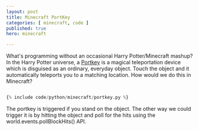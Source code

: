 ```yaml
---
layout: post
title: Minecraft PortKey
categories: [ minecraft, code ]
published: true
hero: minecraft 

---
```


What's programming without an occasional Harry Potter/Minecraft mashup? In the Harry Potter universe, a 
<a href="https://www.pottermore.com/writing-by-jk-rowling/portkeys">Portkey</a> is a 
magical teleportation device which is disguised as an ordinary, everyday object. Touch the object and it automatically 
teleports you to a matching location. How would we do this in Minecraft?

```python

{% include code/python/minecraft/portkey.py %}

```

The portkey is triggered if you stand on the object. The other way we could trigger it is by hitting the object and poll for 
the hits using the world.events.pollBlockHits() API.
